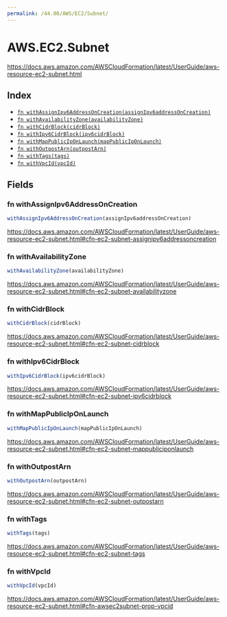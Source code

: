 ```yaml
---
permalink: /44.00/AWS/EC2/Subnet/
---
```


# AWS.EC2.Subnet

https://docs.aws.amazon.com/AWSCloudFormation/latest/UserGuide/aws-resource-ec2-subnet.html

## Index

* [`fn withAssignIpv6AddressOnCreation(assignIpv6addressOnCreation)`](#fn-withassignipv6addressoncreation)
* [`fn withAvailabilityZone(availabilityZone)`](#fn-withavailabilityzone)
* [`fn withCidrBlock(cidrBlock)`](#fn-withcidrblock)
* [`fn withIpv6CidrBlock(ipv6cidrBlock)`](#fn-withipv6cidrblock)
* [`fn withMapPublicIpOnLaunch(mapPublicIpOnLaunch)`](#fn-withmappubliciponlaunch)
* [`fn withOutpostArn(outpostArn)`](#fn-withoutpostarn)
* [`fn withTags(tags)`](#fn-withtags)
* [`fn withVpcId(vpcId)`](#fn-withvpcid)

## Fields

### fn withAssignIpv6AddressOnCreation

```ts
withAssignIpv6AddressOnCreation(assignIpv6addressOnCreation)
```

https://docs.aws.amazon.com/AWSCloudFormation/latest/UserGuide/aws-resource-ec2-subnet.html#cfn-ec2-subnet-assignipv6addressoncreation

### fn withAvailabilityZone

```ts
withAvailabilityZone(availabilityZone)
```

https://docs.aws.amazon.com/AWSCloudFormation/latest/UserGuide/aws-resource-ec2-subnet.html#cfn-ec2-subnet-availabilityzone

### fn withCidrBlock

```ts
withCidrBlock(cidrBlock)
```

https://docs.aws.amazon.com/AWSCloudFormation/latest/UserGuide/aws-resource-ec2-subnet.html#cfn-ec2-subnet-cidrblock

### fn withIpv6CidrBlock

```ts
withIpv6CidrBlock(ipv6cidrBlock)
```

https://docs.aws.amazon.com/AWSCloudFormation/latest/UserGuide/aws-resource-ec2-subnet.html#cfn-ec2-subnet-ipv6cidrblock

### fn withMapPublicIpOnLaunch

```ts
withMapPublicIpOnLaunch(mapPublicIpOnLaunch)
```

https://docs.aws.amazon.com/AWSCloudFormation/latest/UserGuide/aws-resource-ec2-subnet.html#cfn-ec2-subnet-mappubliciponlaunch

### fn withOutpostArn

```ts
withOutpostArn(outpostArn)
```

https://docs.aws.amazon.com/AWSCloudFormation/latest/UserGuide/aws-resource-ec2-subnet.html#cfn-ec2-subnet-outpostarn

### fn withTags

```ts
withTags(tags)
```

https://docs.aws.amazon.com/AWSCloudFormation/latest/UserGuide/aws-resource-ec2-subnet.html#cfn-ec2-subnet-tags

### fn withVpcId

```ts
withVpcId(vpcId)
```

https://docs.aws.amazon.com/AWSCloudFormation/latest/UserGuide/aws-resource-ec2-subnet.html#cfn-awsec2subnet-prop-vpcid